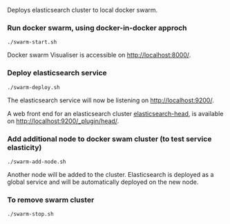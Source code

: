 Deploys elasticsearch cluster to local docker swarm.

### Run docker swarm, using docker-in-docker approch

`./swarm-start.sh`

Docker swarm Visualiser is accessible on [http://localhost:8000/](http://localhost:8000/).

### Deploy elasticsearch service

`./swarm-deploy.sh`

The elasticsearch service will now be listening on [http://localhost:9200/](http://localhost:9200/).

A web front end for an elasticsearch cluster [elasticsearch-head](https://github.com/mobz/elasticsearch-head), is available on [http://localhost:9200/_plugin/head/](http://localhost:9200/_plugin/head/).


### Add additional node to docker swam cluster (to test service elasticity)

`./swarm-add-node.sh`

Another node will be added to the cluster. Elasticsearch is deployed as a global service and will be automatically deployed on the new node.

### To remove swarm cluster

`./swarm-stop.sh`
